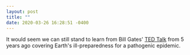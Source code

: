 ```yaml
---
layout: post
title: ""
date: 2020-03-26 16:28:51 -0400
---
```


It would seem we can still stand to learn from Bill Gates' [TED Talk](https://www.youtube.com/watch?v=6Af6b_wyiwI) from 5 years ago covering Earth's ill-preparedness for a pathogenic epidemic.
